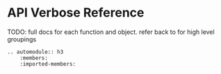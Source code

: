 # API Verbose Reference

TODO: full docs for each function and object. refer back to for high level groupings

```{eval-rst}
.. automodule:: h3
    :members:
    :imported-members:
```
